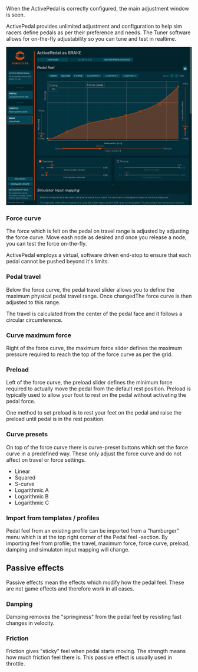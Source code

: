 When the ActivePedal is correctly configured, the main adjustment window is seen. 

ActivePedal provides unlimited adjustment and configuration to help sim racers define pedals as per their preference and needs. The Tuner software allows for on-the-fly adjustability so you can tune and test in realtime.

![](assets/activepedaloverall.png)

### Force curve

The force which is felt on the pedal on travel range is adjusted by adjusting the force curve. Move eash node as desired and once you release a node, you can test the force on-the-fly.

ActivePedal employs a virtual, software driven end-stop to ensure that each pedal cannot be pushed beyond it's limits.

### Pedal travel

Below the force curve, the pedal travel slider allows you to define the maximum physical pedal travel range. Once changedThe force curve is then adjusted to this range.

The travel is calculated from the center of the pedal face and it follows a circular circumference.

### Curve maximum force

Right of the force curve, the maximum force slider defines the maximum pressure required to reach the top of the force curve as per the grid.

### Preload

Left of the force curve, the preload slider defines the minimum force required to actually move the pedal from the default rest position. Preload is typically used to allow your foot to rest on the pedal without activating the pedal force.

One method to set preload is to rest your feet on the pedal and raise the preload until pedal is in the rest position.

### Curve presets

On top of the force curve there is curve-preset buttons which set the force curve in a predefined way. These only adjust the force curve and do not affect on travel or force settings.

- Linear
- Squared
- S-curve
- Logarithmic A
- Logarithmic B
- Logarithmic C

### Import from templates / profiles

Pedal feel from an existing profile can be imported from a "hamburger" menu which is at the top right corner of the Pedal feel -section. By importing feel from profile; the travel, maximum force, force curve, preload, damping and simulaton input mapping will change.

## Passive effects

Passive effects mean the effects which modify how the pedal feel. These are not game effects and therefore work in all cases.

### Damping

Damping removes the "springiness" from the pedal feel by resisting fast changes in velocity.

### Friction 

Friction gives "sticky" feel when pedal starts moving. The strength means how much friction feel there is. This passive effect is usually used in throttle.







